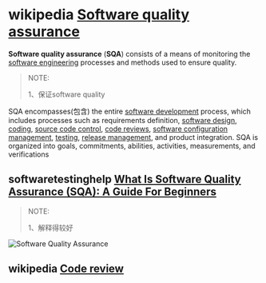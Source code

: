 # wikipedia [Software quality assurance](https://en.wikipedia.org/wiki/Software_quality_assurance)

**Software quality assurance** (**SQA**) consists of a means of monitoring the [software engineering](https://infogalactic.com/info/Software_engineering) processes and methods used to ensure quality.

> NOTE: 
>
> 1、保证software quality

SQA encompasses(包含) the entire [software development](https://infogalactic.com/info/Software_development) process, which includes processes such as requirements definition, [software design](https://infogalactic.com/info/Software_design), [coding](https://infogalactic.com/info/Computer_programming), [source code control](https://infogalactic.com/info/Revision_control), [code reviews](https://infogalactic.com/info/Code_review), [software configuration management](https://infogalactic.com/info/Software_configuration_management), [testing](https://infogalactic.com/info/Software_testing), [release management](https://infogalactic.com/info/Release_management), and product integration. SQA is organized into goals, commitments, abilities, activities, measurements, and verifications



## softwaretestinghelp [What Is Software Quality Assurance (SQA): A Guide For Beginners](https://www.softwaretestinghelp.com/software-quality-assurance/)

> NOTE:
>
> 1、解释得较好

![Software Quality Assurance](https://www.softwaretestinghelp.com/wp-content/qa/uploads/2018/11/what-is-SQA-2.jpg)

## wikipedia [Code review](https://en.wikipedia.org/wiki/Code_review)

